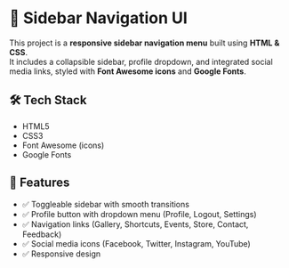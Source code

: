 # 📂 Sidebar Navigation UI

This project is a **responsive sidebar navigation menu** built using **HTML & CSS**.  
It includes a collapsible sidebar, profile dropdown, and integrated social media links, styled with **Font Awesome icons** and **Google Fonts**.

## 🛠️ Tech Stack
- HTML5  
- CSS3  
- Font Awesome (icons)  
- Google Fonts  

## 🎯 Features
- ✅ Toggleable sidebar with smooth transitions  
- ✅ Profile button with dropdown menu (Profile, Logout, Settings)  
- ✅ Navigation links (Gallery, Shortcuts, Events, Store, Contact, Feedback)  
- ✅ Social media icons (Facebook, Twitter, Instagram, YouTube)  
- ✅ Responsive design  


